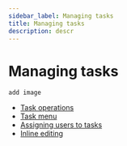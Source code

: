 ```yaml
---
sidebar_label: Managing tasks
title: Managing tasks
description: descr
---
```


# Managing tasks

```todo
add image
```

- [Task operations](/guides/task_operations/)
- [Task menu](/guides/task_menu/)
- [Assigning users to tasks](/guides/assigning_users/)
- [Inline editing](/guides/inline_editing/)